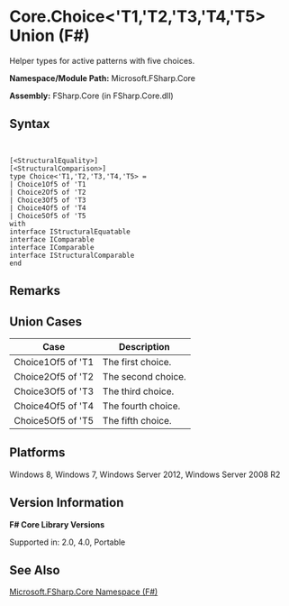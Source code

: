 # Core.Choice<'T1,'T2,'T3,'T4,'T5> Union (F#)

Helper types for active patterns with five choices.

**Namespace/Module Path:** Microsoft.FSharp.Core

**Assembly:** FSharp.Core (in FSharp.Core.dll)


## Syntax


```


[<StructuralEquality>]
[<StructuralComparison>]
type Choice<'T1,'T2,'T3,'T4,'T5> =
| Choice1Of5 of 'T1
| Choice2Of5 of 'T2
| Choice3Of5 of 'T3
| Choice4Of5 of 'T4
| Choice5Of5 of 'T5
with
interface IStructuralEquatable
interface IComparable
interface IComparable
interface IStructuralComparable
end

```



## Remarks

## Union Cases


|Case|Description|
|----|-----------|
|Choice1Of5 of 'T1|The first choice.|
|Choice2Of5 of 'T2|The second choice.|
|Choice3Of5 of 'T3|The third choice.|
|Choice4Of5 of 'T4|The fourth choice.|
|Choice5Of5 of 'T5|The fifth choice.|

## Platforms
Windows 8, Windows 7, Windows Server 2012, Windows Server 2008 R2


## Version Information
**F# Core Library Versions**

Supported in: 2.0, 4.0, Portable




## See Also
[Microsoft.FSharp.Core Namespace &#40;F&#35;&#41;](Microsoft.FSharp.Core-Namespace-%5BFSharp%5D.md)

